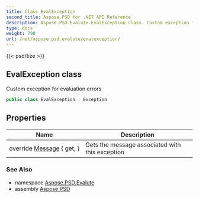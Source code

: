 ```yaml
---
title: Class EvalException
second_title: Aspose.PSD for .NET API Reference
description: Aspose.PSD.Evalute.EvalException class. Custom exception for evaluation errors
type: docs
weight: 790
url: /net/aspose.psd.evalute/evalexception/
---
```

{{< psd/tize >}}
## EvalException class

Custom exception for evaluation errors

```csharp
public class EvalException : Exception
```

## Properties

| Name | Description |
| --- | --- |
| override [Message](../../aspose.psd.evalute/evalexception/message/) { get; } | Gets the message associated with this exception |

### See Also

* namespace [Aspose.PSD.Evalute](../../aspose.psd.evalute/)
* assembly [Aspose.PSD](../../)


